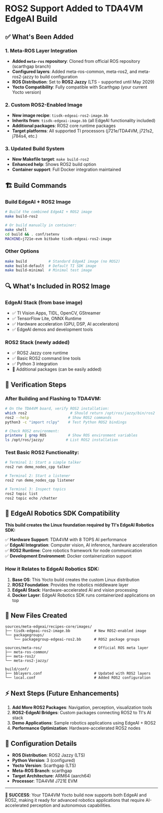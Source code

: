 # ROS2 Support Added to TDA4VM EdgeAI Build

## ✅ What's Been Added

### 1. Meta-ROS Layer Integration
- **Added `meta-ros` repository**: Cloned from official ROS repository (scarthgap branch)
- **Configured layers**: Added meta-ros-common, meta-ros2, and meta-ros2-jazzy to build configuration
- **ROS Distribution**: Set to **ROS2 Jazzy** (LTS - supported until May 2029)
- **Yocto Compatibility**: Fully compatible with Scarthgap (your current Yocto version)

### 2. Custom ROS2-Enabled Image
- **New image recipe**: `tisdk-edgeai-ros2-image.bb` 
- **Inherits from**: `tisdk-edgeai-image.bb` (all EdgeAI functionality included)
- **Additional packages**: ROS2 core runtime packages
- **Target platforms**: All supported TI processors (j721e/TDA4VM, j721s2, j784s4, etc.)

### 3. Updated Build System
- **New Makefile target**: `make build-ros2` 
- **Enhanced help**: Shows ROS2 build option
- **Container support**: Full Docker integration maintained

## 🏗️ Build Commands

### Build EdgeAI + ROS2 Image
```bash
# Build the combined EdgeAI + ROS2 image
make build-ros2

# Or build manually in container:
make shell
cd build && . conf/setenv
MACHINE=j721e-evm bitbake tisdk-edgeai-ros2-image
```

### Other Options
```bash
make build          # Standard EdgeAI image (no ROS2)
make build-default  # Default TI SDK image
make build-minimal  # Minimal test image
```

## 🔍 What's Included in ROS2 Image

### EdgeAI Stack (from base image)
- ✅ TI Vision Apps, TIDL, OpenCV, GStreamer  
- ✅ TensorFlow Lite, ONNX Runtime
- ✅ Hardware acceleration (GPU, DSP, AI accelerators)
- ✅ EdgeAI demos and development tools

### ROS2 Stack (newly added)
- ✅ ROS2 Jazzy core runtime
- ✅ Basic ROS2 command line tools
- ✅ Python 3 integration
- 🚧 Additional packages (can be easily added)

## 🚀 Verification Steps

### After Building and Flashing to TDA4VM:
```bash
# On the TDA4VM board, verify ROS2 installation:
which ros2                    # Should return /opt/ros/jazzy/bin/ros2
ros2 --help                  # Show ROS2 commands
python3 -c "import rclpy"    # Test Python ROS2 bindings

# Check ROS2 environment:
printenv | grep ROS          # Show ROS environment variables
ls /opt/ros/jazzy/          # List ROS2 installation
```

### Test Basic ROS2 Functionality:
```bash
# Terminal 1: Start a simple talker
ros2 run demo_nodes_cpp talker

# Terminal 2: Start a listener  
ros2 run demo_nodes_cpp listener

# Terminal 3: Inspect topics
ros2 topic list
ros2 topic echo /chatter
```

## 🤖 EdgeAI Robotics SDK Compatibility

**This build creates the Linux foundation required by TI's EdgeAI Robotics SDK:**

✅ **Hardware Support**: TDA4VM with 8 TOPS AI performance  
✅ **EdgeAI Integration**: Computer vision, AI inference, hardware acceleration  
✅ **ROS2 Runtime**: Core robotics framework for node communication  
✅ **Development Environment**: Docker containerization support  

### How it Relates to EdgeAI Robotics SDK:
1. **Base OS**: This Yocto build creates the custom Linux distribution
2. **ROS2 Foundation**: Provides the robotics middleware layer
3. **EdgeAI Stack**: Hardware-accelerated AI and vision processing
4. **Docker Layer**: EdgeAI Robotics SDK runs containerized applications on top

## 📁 New Files Created

```
sources/meta-edgeai/recipes-core/images/
├── tisdk-edgeai-ros2-image.bb           # New ROS2-enabled image
└── packagegroups/
    └── packagegroup-edgeai-ros2.bb      # ROS2 package groups

sources/meta-ros/                        # Official ROS meta layer
├── meta-ros-common/
├── meta-ros2/  
└── meta-ros2-jazzy/

build/conf/
├── bblayers.conf                        # Updated with ROS2 layers
└── local.conf                           # Added ROS2 configuration
```

## ⚡ Next Steps (Future Enhancements)

1. **Add More ROS2 Packages**: Navigation, perception, visualization tools
2. **ROS2-EdgeAI Bridges**: Custom packages connecting ROS2 to TI's AI stack
3. **Demo Applications**: Sample robotics applications using EdgeAI + ROS2
4. **Performance Optimization**: Hardware-accelerated ROS2 nodes

## 🔧 Configuration Details

- **ROS Distribution**: ROS2 Jazzy (LTS)
- **Python Version**: 3 (configured)
- **Yocto Version**: Scarthgap (LTS)  
- **Meta-ROS Branch**: scarthgap
- **Target Architecture**: ARM64 (aarch64)
- **Processor**: TDA4VM J721E EVM

---

**🎉 SUCCESS**: Your TDA4VM Yocto build now supports both EdgeAI and ROS2, making it ready for advanced robotics applications that require AI-accelerated perception and autonomous capabilities.